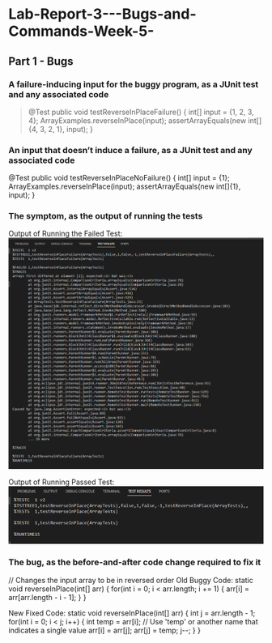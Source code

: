 # Lab-Report-3---Bugs-and-Commands-Week-5-
## Part 1 - Bugs

### A failure-inducing input for the buggy program, as a JUnit test and any associated code
  > @Test
  > public void testReverseInPlaceFailure() {
  >  int[] input = {1, 2, 3, 4};
  >  ArrayExamples.reverseInPlace(input);
  >  assertArrayEquals(new int[]{4, 3, 2, 1}, input);
  }

### An input that doesn’t induce a failure, as a JUnit test and any associated code
@Test
public void testReverseInPlaceNoFailure() {
  int[] input = {1};
  ArrayExamples.reverseInPlace(input);
  assertArrayEquals(new int[]{1}, input);
}
### The symptom, as the output of running the tests
Output of Running the Failed Test:
![Image](TestFailLab3.png)

Output of Running Passed Test:
![Image](TestPassLab3.png)

### The bug, as the before-and-after code change required to fix it
// Changes the input array to be in reversed order
Old Buggy Code:
static void reverseInPlace(int[] arr) {
    for(int i = 0; i < arr.length; i += 1) {
      arr[i] = arr[arr.length - i - 1];
    }
  }

New Fixed Code:
static void reverseInPlace(int[] arr) {
    int j = arr.length - 1;
    for(int i = 0; i < j; i++) {
      int temp = arr[i]; // Use 'temp' or another name that indicates a single value
      arr[i] = arr[j];
      arr[j] = temp;
      j--;
    }
  }
